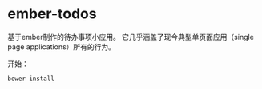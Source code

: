 

# ember-todos

基于ember制作的待办事项小应用。
它几乎涵盖了现今典型单页面应用（single page applications）所有的行为。

开始：

```
bower install
```
